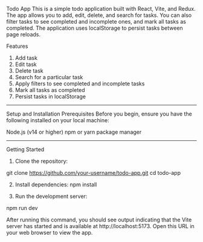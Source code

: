Todo App
This is a simple todo application built with React, Vite, and Redux. The app allows you to add, edit, delete, and search for tasks. You can also filter tasks to see completed and incomplete ones, and mark all tasks as completed. The application uses localStorage to persist tasks between page reloads.

Features
1. Add task
2. Edit task
3. Delete task
4. Search for a particular task
5. Apply filters to see completed and incomplete tasks
6. Mark all tasks as completed
7. Persist tasks in localStorage

***************************************************************************************

Setup and Installation
Prerequisites
Before you begin, ensure you have the following installed on your local machine:

Node.js (v14 or higher)
npm or yarn package manager

***************************************************************************************

Getting Started
1. Clone the repository:

git clone https://github.com/your-username/todo-app.git
cd todo-app

2. Install dependencies:
npm install

3. Run the development server:

npm run dev

After running this command, you should see output indicating that the Vite server has started and is available at http://localhost:5173. Open this URL in your web browser to view the app.
